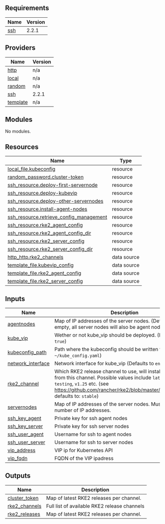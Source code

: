 <!-- BEGIN_TF_DOCS -->
## Requirements

| Name | Version |
|------|---------|
| <a name="requirement_ssh"></a> [ssh](#requirement\_ssh) | 2.2.1 |

## Providers

| Name | Version |
|------|---------|
| <a name="provider_http"></a> [http](#provider\_http) | n/a |
| <a name="provider_local"></a> [local](#provider\_local) | n/a |
| <a name="provider_random"></a> [random](#provider\_random) | n/a |
| <a name="provider_ssh"></a> [ssh](#provider\_ssh) | 2.2.1 |
| <a name="provider_template"></a> [template](#provider\_template) | n/a |

## Modules

No modules.

## Resources

| Name | Type |
|------|------|
| [local_file.kubeconfig](https://registry.terraform.io/providers/hashicorp/local/latest/docs/resources/file) | resource |
| [random_password.cluster-token](https://registry.terraform.io/providers/hashicorp/random/latest/docs/resources/password) | resource |
| [ssh_resource.deploy-first-servernode](https://registry.terraform.io/providers/loafoe/ssh/2.2.1/docs/resources/resource) | resource |
| [ssh_resource.deploy-kubevip](https://registry.terraform.io/providers/loafoe/ssh/2.2.1/docs/resources/resource) | resource |
| [ssh_resource.deploy-other-servernodes](https://registry.terraform.io/providers/loafoe/ssh/2.2.1/docs/resources/resource) | resource |
| [ssh_resource.install-agent-nodes](https://registry.terraform.io/providers/loafoe/ssh/2.2.1/docs/resources/resource) | resource |
| [ssh_resource.retrieve_config_management](https://registry.terraform.io/providers/loafoe/ssh/2.2.1/docs/resources/resource) | resource |
| [ssh_resource.rke2_agent_config](https://registry.terraform.io/providers/loafoe/ssh/2.2.1/docs/resources/resource) | resource |
| [ssh_resource.rke2_agent_config_dir](https://registry.terraform.io/providers/loafoe/ssh/2.2.1/docs/resources/resource) | resource |
| [ssh_resource.rke2_server_config](https://registry.terraform.io/providers/loafoe/ssh/2.2.1/docs/resources/resource) | resource |
| [ssh_resource.rke2_server_config_dir](https://registry.terraform.io/providers/loafoe/ssh/2.2.1/docs/resources/resource) | resource |
| [http_http.rke2_channels](https://registry.terraform.io/providers/hashicorp/http/latest/docs/data-sources/http) | data source |
| [template_file.kubevip_config](https://registry.terraform.io/providers/hashicorp/template/latest/docs/data-sources/file) | data source |
| [template_file.rke2_agent_config](https://registry.terraform.io/providers/hashicorp/template/latest/docs/data-sources/file) | data source |
| [template_file.rke2_server_config](https://registry.terraform.io/providers/hashicorp/template/latest/docs/data-sources/file) | data source |

## Inputs

| Name | Description | Type | Default | Required |
|------|-------------|------|---------|:--------:|
| <a name="input_agentnodes"></a> [agentnodes](#input\_agentnodes) | Map of IP addresses of the server nodes. (Defaults to: `[]`). If empty, all server nodes will also be agent nodes | `list(string)` | `[]` | no |
| <a name="input_kube_vip"></a> [kube\_vip](#input\_kube\_vip) | Wether or not kube\_vip should be deployed. (Defaults to: `true`) | `bool` | `true` | no |
| <a name="input_kubeconfig_path"></a> [kubeconfig\_path](#input\_kubeconfig\_path) | Path where the kubeconfig should be written to (Defaults to: `~/kube_config.yaml`) | `string` | `"~/kube_config.yaml"` | no |
| <a name="input_network_interface"></a> [network\_interface](#input\_network\_interface) | Network interface for kube\_vip (Defaults to `ens192`) | `string` | `"ens192"` | no |
| <a name="input_rke2_channel"></a> [rke2\_channel](#input\_rke2\_channel) | Which RKE2 release channel to use, will install latest version from this channel. Possible values include `latest`, `stable`, `testing`, `v1.25` etc. (see https://github.com/rancher/rke2/blob/master/channels.yaml, defaults to: `stable`) | `string` | `"stable"` | no |
| <a name="input_servernodes"></a> [servernodes](#input\_servernodes) | Map of IP addresses of the server nodes. Must be an odd number of IP addresses. | `list(string)` | n/a | yes |
| <a name="input_ssh_key_agent"></a> [ssh\_key\_agent](#input\_ssh\_key\_agent) | Private key for ssh agent nodes | `string` | n/a | yes |
| <a name="input_ssh_key_server"></a> [ssh\_key\_server](#input\_ssh\_key\_server) | Private key for ssh server nodes | `string` | n/a | yes |
| <a name="input_ssh_user_agent"></a> [ssh\_user\_agent](#input\_ssh\_user\_agent) | Username for ssh to agent nodes | `string` | n/a | yes |
| <a name="input_ssh_user_server"></a> [ssh\_user\_server](#input\_ssh\_user\_server) | Username for ssh to server nodes | `string` | n/a | yes |
| <a name="input_vip_address"></a> [vip\_address](#input\_vip\_address) | VIP ip for Kubernetes API | `string` | n/a | yes |
| <a name="input_vip_fqdn"></a> [vip\_fqdn](#input\_vip\_fqdn) | FQDN of the VIP ipadress | `string` | n/a | yes |

## Outputs

| Name | Description |
|------|-------------|
| <a name="output_cluster_token"></a> [cluster\_token](#output\_cluster\_token) | Map of latest RKE2 releases per channel. |
| <a name="output_rke2_channels"></a> [rke2\_channels](#output\_rke2\_channels) | Full list of available RKE2 release channels |
| <a name="output_rke2_releases"></a> [rke2\_releases](#output\_rke2\_releases) | Map of latest RKE2 releases per channel. |
<!-- END_TF_DOCS -->